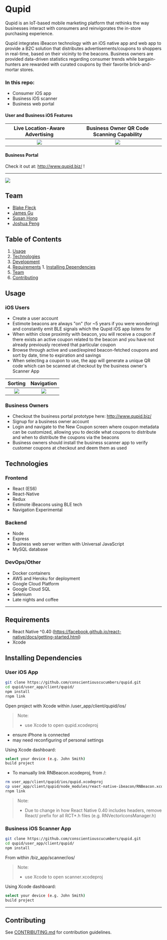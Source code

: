 # **Qupid**
Qupid is an IoT-based mobile marketing platform that rethinks the way businesses interact with consumers and reinvigorates the in-store purchasing experience.

Qupid integrates iBeacon technology with an iOS native app and web app to provide a B2C solution that distributes advertisements/coupons to shoppers in real-time, based on their vicinity to the beacons. Business owners are provided data-driven statistics regarding consumer trends while bargain-hunters are rewarded with curated coupons by their favorite brick-and-mortar stores. 

### In this repo:
- Consumer iOS app
- Business iOS scanner
- Business web portal

#### User and Business iOS Features
Live Location-Aware Advertising | Business Owner QR Code Scanning Capability 
:-------------------------:|:-------------------------:
![](doc/fetchCoupon.gif)  |  ![](doc/scan.gif)

#### Business Portal
Check it out at: http://www.qupid.biz/ !

----
![](doc/overview.png)

## Team
  - [Blake Fleck](https://github.com/blakeFleck)
  - [James Gu](https://github.com/james-gu)
  - [Susan Hong](https://github.com/keepthemonochrome)
  - [Joshua Peng](https://github.com/pengjoshua)

## Table of Contents
1. [Usage](#Usage)
1. [Technologies](#technologies)
1. [Development](#development)
  1. [Requirements](#requirements)
    1. [Installing Dependencies](#installing-dependencies)
1. [Team](#team)
1. [Contributing](#contributing)

## Usage
### iOS Users
- Create a user account
- Estimote beacons are always "on" (for ~5 years if you were wondering) and constantly emit BLE signals which the Qupid iOS app listens for
- When within close proximity with beacon, you will receive a coupon if there exists an active coupon related to the beacon and you have not already previously received that particular coupon
- Browse through active and used/expired beacon-fetched coupons and sort by date, time to expiration and savings
- When selecting a coupon to use, the app will generate a unique QR code which can be scanned at checkout by the business owner's Scanner App

Sorting | Navigation
:-------------------------:|:-------------------------:
![](doc/sort.gif)  |  ![](doc/nav.gif) | 

### Business Owners  
- Checkout the business portal prototype here: http://www.qupid.biz/
- Signup for a business owner account
- Login and navigate to the New Coupon screen where coupon metadata can be customized, allowing you to decide what coupons to distribute and when to distribute the coupons via the beacons
- Business owners should install the business scanner app to verify customer coupons at checkout and deem them as used

## Technologies

### Frontend
- React (ES6)
- React-Native
- Redux
- Estimote iBeacons using BLE tech
- Navigation Experimental

### Backend
- Node
- Express
- Business web server written with Universal JavaScript
- MySQL database

### DevOps/Other
- Docker containers
- AWS and Heroku for deployment
- Google Cloud Platform
- Google Cloud SQL
- Selenium
- Late nights and coffee

----------
## Requirements
- React Native ^0.40 (https://facebook.github.io/react-native/docs/getting-started.html) 
- Xcode

## Installing Dependencies
### User iOS App
```sh
git clone https://github.com/conscientiouscucumbers/qupid.git
cd qupid/user_app/client/qupid/
npm install
rnpm link

```
Open project with Xcode within /user_app/client/qupid/ios/
> Note:
> - use Xcode to open qupid.xcodeproj
- ensure iPhone is connected
- may need reconfiguring of personal settings

Using Xcode dashboard:
```sh
select your device (e.g. John Smith)
build project
```

- To manually link RNBeacon.xcodeproj, from /:
```sh
rm user_app/client/qupid/ios/qupid.xcodeproj
cp user_app/client/qupid/node_modules/react-native-ibeacon/RNBeacon.xcodeproj user_app/client/qupid/ios/qupid.xcodeproj/
rnpm link
```

> Note:
> - Due to change in how React Native 0.40 includes headers, remove React/ prefix for all RCT*.h files (e.g. RNVectorIconsManager.h)

### Business iOS Scanner App
```sh
git clone https://github.com/conscientiouscucumbers/qupid.git
cd qupid/user_app/client/qupid/
npm install
```
From within /biz_app/scanner/ios/
> Note:
> - use Xcode to open scanner.xcodeproj

Using Xcode dashboard:
```sh
select your device (e.g. John Smith)
build project
```
----------

## Contributing

See [CONTRIBUTING.md](CONTRIBUTING.md) for contribution guidelines.